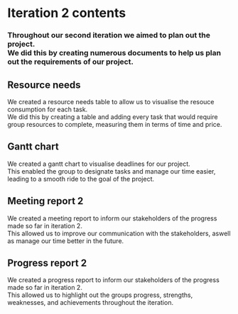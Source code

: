 # Iteration 2 contents

### Throughout our second iteration we aimed to plan out the project. <br /> We did this by creating numerous documents to help us plan out the requirements of our project.

## Resource needs

We created a resource needs table to allow us to visualise the resouce consumption for each task. <br />
We did this by creating a table and adding every task that would require group resources to complete, measuring them in terms of time and price.

## Gantt chart

We created a gantt chart to visualise deadlines for our project. <br />
This enabled the group to designate tasks and manage our time easier, leading to a smooth ride to the goal of the project.

## Meeting report 2

We created a meeting report to inform our stakeholders of the progress made so far in iteration 2. <br />
This allowed us to improve our communication with the stakeholders, aswell as manage our time better in the future.

## Progress report 2

We created a progress report to inform our stakeholders of the progress made so far in iteration 2. <br />
This allowed us to highlight out the groups progress, strengths, weaknesses, and achievements throughout the iteration.
